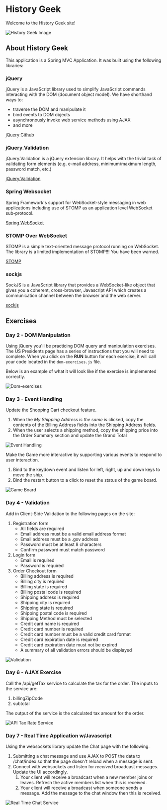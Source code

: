 # History Geek

Welcome to the History Geek site!

![History Geek Image](etc/history-geek.jpg)

## About History Geek

This application is a Spring MVC Application. It was built using the following libraries:

### jQuery

jQuery is a JavaScript library used to simplify JavaScript commands interacting with the DOM (document object model). We have shorthand ways to:

- traverse the DOM and manipulate it
- bind events to DOM objects
- asynchronously invoke web service methods using AJAX
- and more

[jQuery Github](https://github.com/jquery/jquery)

### jQuery.Validation

jQuery.Validation is a jQuery extension library. It helps with the trivial task of validating form elements (e.g. e-mail address, minimum/maximum length, password match, etc.)

[jQuery.Validation](https://github.com/jquery-validation/jquery-validation)

### Spring Websocket

Spring Framework's support for WebSocket-style messaging in web applications including use of STOMP as an application level WebSocket sub-protocol.

[Spring WebSocket](https://docs.spring.io/spring/docs/current/spring-framework-reference/html/websocket.html)

### STOMP Over WebSocket

STOMP is a simple text-oriented message protocol running on WebSocket. The library is a limited implementation of STOMP!!! You have been warned.

[STOMP](http://jmesnil.net/stomp-websocket/doc/)

### sockjs

SockJS is a JavaScript library that provides a WebSocket-like object that gives you a coherent, cross-browser, Javascript API which creates a communication channel between the browser and the web server.

[sockjs](https://github.com/sockjs/sockjs-client)

## Exercises

### Day 2 - DOM Manipulation

Using jQuery you'll be practicing DOM query and manipulation exercises. The US Presidents page has a series of instructions that you will need to complete. 
When you click on the **RUN** button for each exercise, it will call your code located in the `dom-exercises.js` file.

Below is an example of what it will look like if the exercise is implemented correctly.

![Dom-exercises](etc/dom-query.gif)

### Day 3 - Event Handling

Update the Shopping Cart checkout feature.

1. When the *My Shipping Address is the same* is clicked, copy the contents of the Billing Address fields into the Shipping Address fields.
2. When the user selects a shipping method, copy the shipping price into the Order Summary section and update the Grand Total

![Event Handling](etc/event-handling.gif)

Make the Game more interactive by supporting various events to respond to user interaction.

1. Bind to the keydown event and listen for left, right, up and down keys to move the ship.
2. Bind the restart button to a click to reset the status of the game board.

![Game Board](etc/event-handling-game.gif)

### Day 4 - Validation

Add in Client-Side Validation to the following pages on the site:

1. Registration form
	- All fields are required
	- Email address must be a valid email address format
	- Email address must be a .gov address
	- Password must be at least 8 characters
	- Confirm password must match password
2. Login form
	- Email is required
	- Password is required
3. Order Checkout form
	- Billing address is required
	- Billing city is required
	- Billing state is required
	- Billing postal code is required
	- Shipping address is required
	- Shipping city is required
	- Shipping state is required
	- Shipping postal code is required
	- Shipping Method must be selected
	- Credit card name is required
	- Credit card number is required
	- Credit card number must be a valid credit card format
	- Credit card expiration date is required
	- Credit card expiration date must not be expired
	- A summary of all validation errors should be displayed

![Validation](etc/validation.gif)


### Day 6 - AJAX Exercise

Call the /api/getTax service to calculate the tax for the order. The inputs to the service are:

1. billingZipCode
2. subtotal

The output of the service is the calculated tax amount for the order.

![API Tax Rate Service](etc/api-taxrate.gif)


### Day 7 - Real Time Application w/Javascript

Using the websockets library update the Chat page with the following.

1. Submitting a chat message and use AJAX to POST the data to /chat/index so that the page doesn't reload when a message is sent.
2. Connect with websockets and listen for *received* broadcast messages. Update the UI accordingly. 
    1. Your client will receive a broadcast when a new member joins or leaves. Refresh the active members list when this is received.
    2. Your client will receive a broadcast when someone sends a message. Add the message to the chat window then this is received. 

![Real Time Chat Service](etc/real-time-chat.gif)